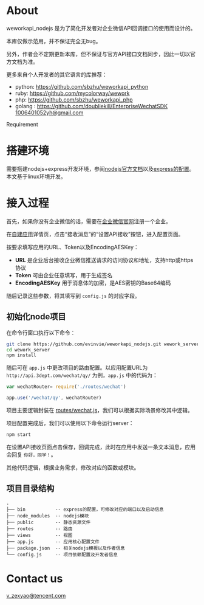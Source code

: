 # About

weworkapi_nodejs 是为了简化开发者对企业微信API回调接口的使用而设计的。

本库仅做示范用，并不保证完全无bug。

另外，作者会不定期更新本库，但不保证与官方API接口文档同步，因此一切以官方文档为准。

更多来自个人开发者的其它语言的库推荐：

- python: https://github.com/sbzhu/weworkapi_python
- ruby: https://github.com/mycolorway/wework
- php: https://github.com/sbzhu/weworkapi_php
- golang : https://github.com/doubliekill/EnterpriseWechatSDK 1006401052yh@gmail.com

Requirement

# 搭建环境

需要搭建nodejs+express开发环境，参阅[nodejs官方文档]以及[express的配置]。本文基于linux环境开发。

[nodejs官方文档]: https://nodejs.org/en/
[express的配置]: https://expressjs.com/

# 接入过程

首先，如果你没有企业微信的话，需要在[企业微信官网]注册一个企业。

在[自建应用]详情页，点击“接收消息”的“设置API接收”按钮，进入配置页面。

按要求填写应用的URL、Token以及EncodingAESKey：

- __URL__ 是企业后台接收企业微信推送请求的访问协议和地址，支持http或https协议
- __Token__ 可由企业任意填写，用于生成签名
- __EncodingAESKey__ 用于消息体的加密，是AES密钥的Base64编码

随后记录这些参数，将其填写到 `config.js` 的对应字段。

[企业微信官网]: https://work.weixin.qq.com/
[自建应用]: https://work.weixin.qq.com/api/doc#10025

## 初始化node项目

在命令行窗口执行以下命令：

```bash
git clone https://github.com/evinvie/weworkapi_nodejs.git wework_server
cd wework_server
npm install
```

随后可在 `app.js` 中更改项目的路由配置。以应用配置URL为 `http://api.3dept.com/wechat/qy/` 为例，`app.js` 中的代码为：

```javascript
var wechatRouter= require('./routes/wechat')

app.use('/wechat/qy', wechatRouter)
```

项目主要逻辑封装在 [routes/wechat.js]，我们可以根据实际场景修改其中逻辑。

项目配置完成后，我们可以使用以下命令运行server：

```bash
npm start
```

在设置API接收页面点击保存，回调完成，此时在应用中发送一条文本消息，应用会回复 `你好，同学！`。

其他代码逻辑，根据业务需求，修改对应的函数或模块。

[routes/wechat.js]: https://github.com/evinvie/weworkapi_nodejs/blob/master/routes/wechat.js

## 项目目录结构

```
.
├── bin           -- express的配置，可修改对应的端口以及启动信息
├── node_modules  -- nodejs模块
├── public        -- 静态资源文件
├── routes        -- 路由
├── views         -- 视图
├── app.js        -- 应用核心配置文件
├── package.json  -- 相关nodejs模板以及作者信息
└── config.js     -- 项目依赖配置及开发者信息
```

# Contact us

v_zexyao@tencent.com
